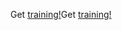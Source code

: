 <span data-ttu-id="bafea-101">Get [training!](/learn/dynamics365/business-central?WT.mc_id=dyn365bc_landingpage-docs)</span><span class="sxs-lookup"><span data-stu-id="bafea-101">Get [training!](/learn/dynamics365/business-central?WT.mc_id=dyn365bc_landingpage-docs)</span></span>

